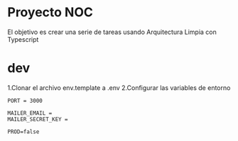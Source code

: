 # Proyecto NOC

El objetivo es crear una serie de tareas usando Arquitectura Limpia con Typescript

# dev

1.Clonar el archivo env.template a .env
2.Configurar las variables de entorno

```
PORT = 3000

MAILER_EMAIL =  
MAILER_SECRET_KEY = 

PROD=false
```

